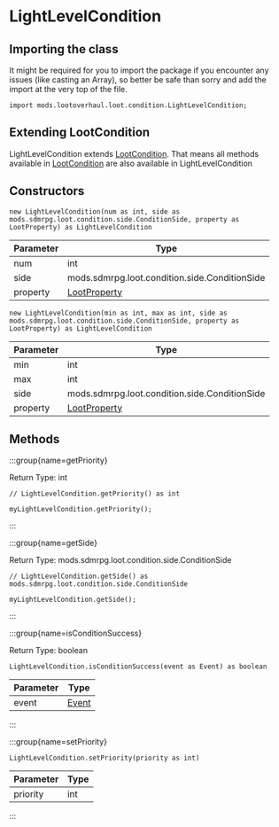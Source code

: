 # LightLevelCondition

## Importing the class

It might be required for you to import the package if you encounter any issues (like casting an Array), so better be safe than sorry and add the import at the very top of the file.
```zenscript
import mods.lootoverhaul.loot.condition.LightLevelCondition;
```


## Extending LootCondition

LightLevelCondition extends [LootCondition](/mods/lootoverhaul/loot/condition/basic/LootCondition). That means all methods available in [LootCondition](/mods/lootoverhaul/loot/condition/basic/LootCondition) are also available in LightLevelCondition

## Constructors


```zenscript
new LightLevelCondition(num as int, side as mods.sdmrpg.loot.condition.side.ConditionSide, property as LootProperty) as LightLevelCondition
```
| Parameter |                         Type                         |
|-----------|------------------------------------------------------|
| num       | int                                                  |
| side      | mods.sdmrpg.loot.condition.side.ConditionSide        |
| property  | [LootProperty](/mods/lootoverhaul/loot/LootProperty) |



```zenscript
new LightLevelCondition(min as int, max as int, side as mods.sdmrpg.loot.condition.side.ConditionSide, property as LootProperty) as LightLevelCondition
```
| Parameter |                         Type                         |
|-----------|------------------------------------------------------|
| min       | int                                                  |
| max       | int                                                  |
| side      | mods.sdmrpg.loot.condition.side.ConditionSide        |
| property  | [LootProperty](/mods/lootoverhaul/loot/LootProperty) |



## Methods

:::group{name=getPriority}

Return Type: int

```zenscript
// LightLevelCondition.getPriority() as int

myLightLevelCondition.getPriority();
```

:::

:::group{name=getSide}

Return Type: mods.sdmrpg.loot.condition.side.ConditionSide

```zenscript
// LightLevelCondition.getSide() as mods.sdmrpg.loot.condition.side.ConditionSide

myLightLevelCondition.getSide();
```

:::

:::group{name=isConditionSuccess}

Return Type: boolean

```zenscript
LightLevelCondition.isConditionSuccess(event as Event) as boolean
```

| Parameter |              Type               |
|-----------|---------------------------------|
| event     | [Event](/forge/api/event/Event) |


:::

:::group{name=setPriority}

```zenscript
LightLevelCondition.setPriority(priority as int)
```

| Parameter | Type |
|-----------|------|
| priority  | int  |


:::


